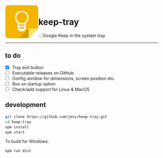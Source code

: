 <img align="left" width="110" src="https://github.com/jmsv/keep-tray/raw/master/icon.png">

<h1>keep-tray</h1>

💡 Google Keep in the system tray

---

## to do

- [x] Tray exit button
- [ ] Executable releases on GitHub
- [ ] Config window for dimensions, screen position etc.
- [ ] Run on startup option
- [ ] Check/add support for Linux & MacOS

## development

```sh
git clone https://github.com/jmsv/keep-tray.git
cd keep-tray
npm install
npm start
```

To build for Windows:

```sh
npm run dist
```
